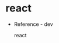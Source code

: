 # react

- Reference - dev

  react

  


































































